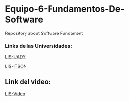 # Equipo-6-Fundamentos-De-Software
Repository about Software Fundament 

### Links de las Universidades:

[LIS-UADY](https://www.matematicas.uady.mx/planes-de-estudio/licenciaturas/licenciatura-en-ingenieria-de-software)

[LIS-ITSON](https://itson.mx/oferta/isw/Paginas/isw.aspx)

## Link del video: 
[LIS-Video](https://alumnosuady-my.sharepoint.com/:v:/g/personal/a25216404_alumnos_uady_mx/EdsIXJIb4DJAhEu7L4IxdSoB8IwvTuVZEAXrVtjDIrR6vw?e=6oYpsO&nav=eyJyZWZlcnJhbEluZm8iOnsicmVmZXJyYWxBcHAiOiJTdHJlYW1XZWJBcHAiLCJyZWZlcnJhbFZpZXciOiJTaGFyZURpYWxvZy1MaW5rIiwicmVmZXJyYWxBcHBQbGF0Zm9ybSI6IldlYiIsInJlZmVycmFsTW9kZSI6InZpZXcifX0%3D)
